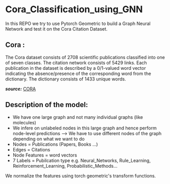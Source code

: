 # Cora_Classification_using_GNN


In this REPO we try to use Pytorch Geometric to build a Graph Neural Network and test it on the Cora Citation Dataset.

## Cora :

The Cora dataset consists of 2708 scientific publications classified into one of seven classes. The citation network consists of 5429 links. Each publication in the dataset is described by a 0/1-valued word vector indicating the absence/presence of the corresponding word from the dictionary. The dictionary consists of 1433 unique words.

***source:*** <a href="https://relational.fit.cvut.cz/dataset/CORA">CORA</a>

## Description of the model:


- We have one large graph and not many individual graphs (like molecules)
- We infere on unlabeled nodes in this large graph and hence perform node-level predictions --> We have to use different nodes of the graph depending on what we want to do
- Nodes = Publications (Papers, Books ...)
- Edges = Citations
- Node Features = word vectors
- 7 Labels = Pubilcation type e.g. Neural_Networks, Rule_Learning, Reinforcement_Learning, 	Probabilistic_Methods...

We normalize the features using torch geometric's transform functions.
